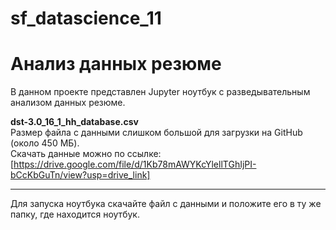 # sf_datascience_11
# Анализ данных резюме

В данном проекте представлен Jupyter ноутбук с разведывательным анализом данных резюме.

**dst-3.0_16_1_hh_database.csv**  
Размер файла с данными слишком большой для загрузки на GitHub (около 450 МБ).  
Скачать данные можно по ссылке:  
[https://drive.google.com/file/d/1Kb78mAWYKcYlellTGhIjPI-bCcKbGuTn/view?usp=drive_link]

---

Для запуска ноутбука скачайте файл с данными и положите его в ту же папку, где находится ноутбук.
